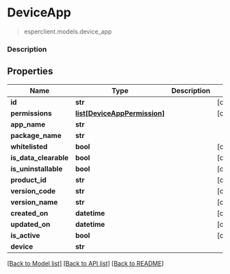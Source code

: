# DeviceApp
> esperclient.models.device_app

### Description

## Properties
Name | Type | Description | Notes
------------ | ------------- | ------------- | -------------
**id** | **str** |  | [optional] 
**permissions** | [**list[DeviceAppPermission]**](DeviceAppPermission.md) |  | [optional] 
**app_name** | **str** |  | 
**package_name** | **str** |  | 
**whitelisted** | **bool** |  | [optional] 
**is_data_clearable** | **bool** |  | [optional] 
**is_uninstallable** | **bool** |  | [optional] 
**product_id** | **str** |  | [optional] 
**version_code** | **str** |  | [optional] 
**version_name** | **str** |  | [optional] 
**created_on** | **datetime** |  | [optional] 
**updated_on** | **datetime** |  | [optional] 
**is_active** | **bool** |  | [optional] 
**device** | **str** |  | 

[[Back to Model list]](../README.md#documentation-for-models) [[Back to API list]](../README.md#documentation-for-api-endpoints) [[Back to README]](../README.md)


